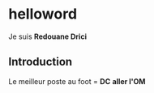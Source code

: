 # helloword
Je suis **Redouane Drici**
## Introduction
Le meilleur poste au foot = **DC**
**aller l'OM**
